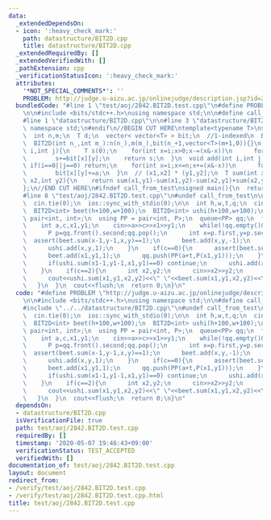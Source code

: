 ```yaml
---
data:
  _extendedDependsOn:
  - icon: ':heavy_check_mark:'
    path: datastructure/BIT2D.cpp
    title: datastructure/BIT2D.cpp
  _extendedRequiredBy: []
  _extendedVerifiedWith: []
  _pathExtension: cpp
  _verificationStatusIcon: ':heavy_check_mark:'
  attributes:
    '*NOT_SPECIAL_COMMENTS*': ''
    PROBLEM: http://judge.u-aizu.ac.jp/onlinejudge/description.jsp?id=2842
  bundledCode: "#line 1 \"test/aoj/2842.BIT2D.test.cpp\"\n#define PROBLEM \"http://judge.u-aizu.ac.jp/onlinejudge/description.jsp?id=2842\"\
    \n\n#include <bits/stdc++.h>\nusing namespace std;\n\n#define call_from_test\n\
    #line 1 \"datastructure/BIT2D.cpp\"\n\n#line 3 \"datastructure/BIT2D.cpp\"\nusing\
    \ namespace std;\n#endif\n//BEGIN CUT HERE\ntemplate<typename T>\nstruct BIT2D{\n\
    \  int n,m;\n  T d;\n  vector< vector<T> > bit;\n  //1-indexed\n  BIT2D():n(-1),m(-1){}\n\
    \  BIT2D(int n_,int m_):n(n_),m(m_),bit(n_+1,vector<T>(m+1,0)){}\n  T sum(int\
    \ i,int j){\n    T s(0);\n    for(int x=i;x>0;x-=(x&-x))\n      for(int y=j;y>0;y-=(y&-y))\n\
    \        s+=bit[x][y];\n    return s;\n  }\n  void add(int i,int j,T a){\n   \
    \ if(i==0||j==0) return;\n    for(int x=i;x<=n;x+=(x&-x))\n      for(int y=j;y<=m;y+=(y&-y))\n\
    \        bit[x][y]+=a;\n  }\n  // (x1,x2] * (y1,y2];\n  T sum(int x1,int y1,int\
    \ x2,int y2){\n    return sum(x1,y1)-sum(x1,y2)-sum(x2,y1)+sum(x2,y2);\n  }\n\
    };\n//END CUT HERE\n#ifndef call_from_test\nsigned main(){\n  return 0;\n}\n#endif\n\
    #line 8 \"test/aoj/2842.BIT2D.test.cpp\"\n#undef call_from_test\n\nsigned main(){\n\
    \  cin.tie(0);\n  ios::sync_with_stdio(0);\n\n  int h,w,t,q;\n  cin>>h>>w>>t>>q;\n\
    \  BIT2D<int> beet(h+100,w+100);\n  BIT2D<int> ushi(h+100,w+100);\n  using P =\
    \ pair<int, int>;\n  using PP = pair<int, P>;\n  queue<PP> qq;\n  for(int i=0;i<q;i++){\n\
    \    int a,c,x1,y1;\n    cin>>a>>c>>x1>>y1;\n    while(!qq.empty()&&qq.front().first<=a){\n\
    \      P p=qq.front().second;qq.pop();\n      int x=p.first,y=p.second;\n    \
    \  assert(beet.sum(x-1,y-1,x,y)==1);\n      beet.add(x,y,-1);\n      assert(ushi.sum(x-1,y-1,x,y)==0);\n\
    \      ushi.add(x,y,1);\n    }\n    if(c==0){\n      assert(beet.sum(x1-1,y1-1,x1,y1)==0);\n\
    \      beet.add(x1,y1,1);\n      qq.push(PP(a+t,P(x1,y1)));\n    }\n    if(c==1){\n\
    \      if(ushi.sum(x1-1,y1-1,x1,y1)==0) continue;\n      ushi.add(x1,y1,-1);\n\
    \    }\n    if(c==2){\n      int x2,y2;\n      cin>>x2>>y2;\n      x1--;y1--;\n\
    \      cout<<ushi.sum(x1,y1,x2,y2)<<\" \"<<beet.sum(x1,y1,x2,y2)<<\"\\n\";\n \
    \   }\n  }\n  cout<<flush;\n  return 0;\n}\n"
  code: "#define PROBLEM \"http://judge.u-aizu.ac.jp/onlinejudge/description.jsp?id=2842\"\
    \n\n#include <bits/stdc++.h>\nusing namespace std;\n\n#define call_from_test\n\
    #include \"../../datastructure/BIT2D.cpp\"\n#undef call_from_test\n\nsigned main(){\n\
    \  cin.tie(0);\n  ios::sync_with_stdio(0);\n\n  int h,w,t,q;\n  cin>>h>>w>>t>>q;\n\
    \  BIT2D<int> beet(h+100,w+100);\n  BIT2D<int> ushi(h+100,w+100);\n  using P =\
    \ pair<int, int>;\n  using PP = pair<int, P>;\n  queue<PP> qq;\n  for(int i=0;i<q;i++){\n\
    \    int a,c,x1,y1;\n    cin>>a>>c>>x1>>y1;\n    while(!qq.empty()&&qq.front().first<=a){\n\
    \      P p=qq.front().second;qq.pop();\n      int x=p.first,y=p.second;\n    \
    \  assert(beet.sum(x-1,y-1,x,y)==1);\n      beet.add(x,y,-1);\n      assert(ushi.sum(x-1,y-1,x,y)==0);\n\
    \      ushi.add(x,y,1);\n    }\n    if(c==0){\n      assert(beet.sum(x1-1,y1-1,x1,y1)==0);\n\
    \      beet.add(x1,y1,1);\n      qq.push(PP(a+t,P(x1,y1)));\n    }\n    if(c==1){\n\
    \      if(ushi.sum(x1-1,y1-1,x1,y1)==0) continue;\n      ushi.add(x1,y1,-1);\n\
    \    }\n    if(c==2){\n      int x2,y2;\n      cin>>x2>>y2;\n      x1--;y1--;\n\
    \      cout<<ushi.sum(x1,y1,x2,y2)<<\" \"<<beet.sum(x1,y1,x2,y2)<<\"\\n\";\n \
    \   }\n  }\n  cout<<flush;\n  return 0;\n}\n"
  dependsOn:
  - datastructure/BIT2D.cpp
  isVerificationFile: true
  path: test/aoj/2842.BIT2D.test.cpp
  requiredBy: []
  timestamp: '2020-05-07 19:46:43+09:00'
  verificationStatus: TEST_ACCEPTED
  verifiedWith: []
documentation_of: test/aoj/2842.BIT2D.test.cpp
layout: document
redirect_from:
- /verify/test/aoj/2842.BIT2D.test.cpp
- /verify/test/aoj/2842.BIT2D.test.cpp.html
title: test/aoj/2842.BIT2D.test.cpp
---
```

